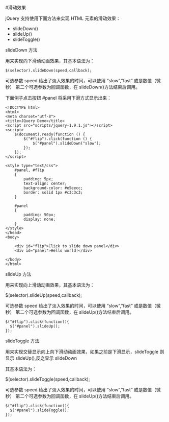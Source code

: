 #滑动效果

jQuery 支持使用下面方法来实现 HTML 元素的滑动效果：

- slideDown()
- slideUp()
- slideToggle()

slideDown 方法

用来实现向下滑动动画效果，其基本语法为：

```
$(selector).slideDown(speed,callback);
```

可选参数 speed 给出了淡入效果的时间，可以使用 “slow”,”fast” 或是数值（微秒）
第二个可选参数为回调函数，在 slideDown()方法结束后调用。

下面例子点击按钮 #panel 将采用下滑方式显示出来：

```
<!DOCTYPE html>
<html>
<meta charset="utf-8">
<title>JQuery Demo</title>
<script src="scripts/jquery-1.9.1.js"></script>
<script>
    $(document).ready(function () {
        $("#flip").click(function () {
            $("#panel").slideDown("slow");
        });
    });
</script>

<style type="text/css">
    #panel, #flip
    {
        padding: 5px;
        text-align: center;
        background-color: #e5eecc;
        border: solid 1px #c3c3c3;
    }

    #panel
    {
        padding: 50px;
        display: none;
    }
</style>
</head>
<body>

    <div id="flip">Click to slide down panel</div>
    <div id="panel">Hello world!</div>

</body>
</html>
```

slideUp 方法

用来实现向上滑动动画效果，其基本语法为：

$(selector).slideUp(speed,callback);

可选参数 speed 给出了淡入效果的时间，可以使用 “slow”,”fast” 或是数值（微秒）
第二个可选参数为回调函数，在 slideUp()方法结束后调用。

```
$("#flip").click(function(){
  $("#panel").slideUp();
});
```

slideToggle 方法

用来实现交替显示向上向下滑动动画效果，如果之前是下滑显示，slideToggle 则显示 slideUp(),反之显示 slideDown

其基本语法为：

$(selector).slideToggle(speed,callback);

可选参数 speed 给出了淡入效果的时间，可以使用 “slow”,”fast” 或是数值（微秒）
第二个可选参数为回调函数，在 slideUp()方法结束后调用。

```
$("#flip").click(function(){
  $("#panel").slideToggle();
});
```

